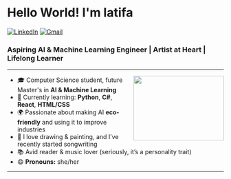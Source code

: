 
<h1 align="left"> Hello World! I'm latifa </h1>

<p align="left">
   <a href="www.linkedin.com/in/latifa-el-zeny-8bb321301"><img alt="LinkedIn" src="https://img.shields.io/badge/-latifa el zeny-black?style=flat-square&logo=Linkedin&logoColor=white&link=www.linkedin.com/in/latifa-el-zeny-8bb321301/"></a>
   <a href="mailto:latifaalzaini0n@gmail.com"><img alt="Gmail" src="https://img.shields.io/badge/-latifaalzaini0@gmail.com-black?style=flat-square&logo=Gmail&logoColor=white&link=mailto:latifaalzaini0@gmail.com"></a>
</p>

<h3 align="left">  Aspiring AI & Machine Learning Engineer | Artist at Heart | Lifelong Learner </h3>

---

<!-- credits for gif https://gph.is/g/ZWg5jr7 -->
<img align="right" height="150" width="210" src="https://miro.medium.com/v2/resize:fit:640/format:webp/1*ii-gY4avnTCGLL5-BNcGhQ.gif">

- 🎓 Computer Science student, future Master's in **AI & Machine Learning**  
- 🌱 Currently learning: **Python**, **C#**, **React**, **HTML/CSS**  
- 🌍 Passionate about making AI **eco-friendly** and using it to improve industries  
- 🎨 I love drawing & painting, and I’ve recently started songwriting  
- 📚 Avid reader & music lover (seriously, it’s a personality trait)
- 😄 **Pronouns:** she/her

---
